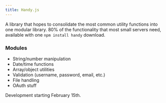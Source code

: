 ```yaml
---
title: Handy.js
---
```


A library that hopes to consolidate the most common utility functions into one modular library. 80% of the functionality that most small servers need, available with one `npm install handy` download.

### Modules

- String/number manipulation
- Date/time functions
- Array/object utilities
- Validation (username, password, email, etc.)
- File handling
- OAuth stuff

Development starting February 15th.